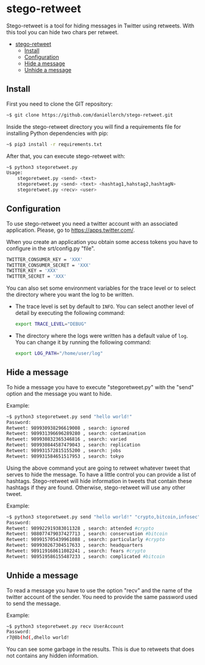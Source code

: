 # stego-retweet

Stego-retweet is a tool for hiding messages in Twitter using retweets. With this tool you can hide two chars per retweet.


- [stego-retweet](#stego-retweet)
  - [Install](#install)
  - [Configuration](#configuration)
  - [Hide a message](#hide-a-message)
  - [Unhide a message](#unhide-a-message)


## Install

First you need to clone the GIT repository:

```bash
~$ git clone https://github.com/daniellerch/stego-retweet.git
```

Inside the stego-retweet directory you will find a requirements file for installing Python dependencies with pip:

```bash
~$ pip3 install -r requirements.txt
```

After that, you can execute stego-retweet with:

```bash
~$ python3 stegoretweet.py
Usage:
    stegoretweet.py <send> <text>
    stegoretweet.py <send> <text> <hashtag1,hahstag2,hashtagN>
    stegoretweet.py <recv> <user>
```


## Configuration

To use stego-retweet you need a twitter account with an associated application.
Please, go to https://apps.twitter.com/.

When you create an application you obtain some access tokens you have to
configure in the srt/config.py "file".

```bash
TWITTER_CONSUMER_KEY = 'XXX'
TWITTER_CONSUMER_SECRET = 'XXX'
TWITTER_KEY = 'XXX'
TWITTER_SECRET = 'XXX'
```

You can also set some environment variables for the trace level or to select the directory where you want the log to be written.

- The trace level is set by default to `INFO`. You can select another level of detail by executing the following command:

    ```bash
    export TRACE_LEVEL="DEBUG"
    ```
- The directory where the logs were written has a default value of `log`. You can change it by running the following command:

    ```bash
    export LOG_PATH="/home/user/log"
    ```

## Hide a message

To hide a message you have to execute "stegoretweet.py" with the "send" option and the message you want to hide.

Example:
```bash
~$ python3 stegoretweet.py send "hello world!"
Password:
Retweet: 989930938296619008 , search: ignored
Retweet: 989931396696289280 , search: contamination
Retweet: 989930832365346816 , search: varied
Retweet: 989930844587479043 , search: replication
Retweet: 989931572815155200 , search: jobs
Retweet: 989931584651517953 , search: tokyo
```

Using the above command yout are going to retweet whatever tweet that serves to hide the message. To have a little control you can provide a list of hashtags. Stego-retweet will hide information in tweets that contain these hashtags if they are found. Otherwise, stego-retweet will use any other tweet.


Example:
```bash
~$ python3 stegoretweet.py send "hello world!" "crypto,bitcoin,infosec"
Password:
Retweet: 989922919383011328 , search: attended #crypto
Retweet: 988077479037427713 , search: conservation #bitcoin
Retweet: 989915705439961088 , search: particularly #crypto
Retweet: 989930267304517633 , search: headquarters
Retweet: 989119168611082241 , search: fears #crypto
Retweet: 989519586155487233 , search: complicated #bitcoin
```


## Unhide a message
To read a message you have to use the option "recv" and the name of the twitter account of the sender. You need to provide the same password used to send the message.

Example:
```bash
~$ python3 stegoretweet.py recv UserAccount
Password:
r7@8b(hd(,dhello world!
```

You can see some garbage in the results. This is due to retweets that does not contains any hidden information.
